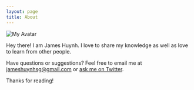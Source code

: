 ```yaml
---
layout: page
title: About
---
```


![My Avatar](https://avatars2.githubusercontent.com/u/29207?v=3&s=120 "My Avatar")
<p class="message">
  Hey there! I am James Huynh. I love to share my knowledge as well as love to learn from other people. 
</p>

Have questions or suggestions? Feel free to email me at [jameshuynhsg@gmail.com](mailto:jameshuynhsg@gmail.com) or [ask me on Twitter](https://twitter.com/jameshu).

Thanks for reading!

